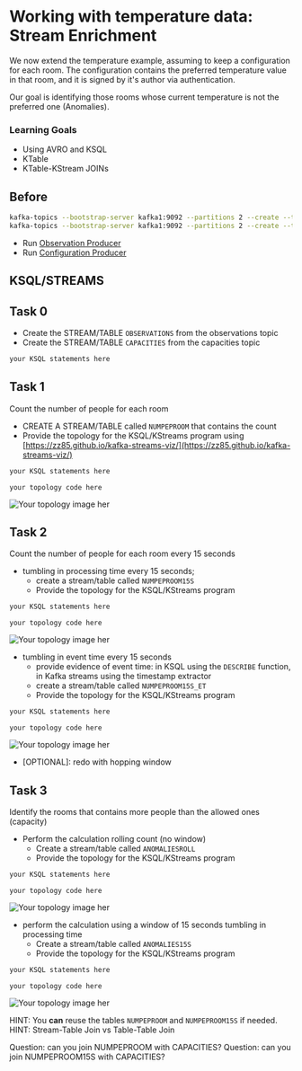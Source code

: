 # Working with temperature data: Stream Enrichment


We now extend the temperature example, assuming to keep a configuration for each room.
The configuration contains the preferred temperature value in that room, and it is signed by it's author
via authentication.

Our goal is identifying those rooms whose current temperature is not the preferred one (Anomalies).

### Learning Goals

- Using AVRO and KSQL
- KTable 
- KTable-KStream JOINs

## Before

```bash
kafka-topics --bootstrap-server kafka1:9092 --partitions 2 --create --topic observations 
kafka-topics --bootstrap-server kafka1:9092 --partitions 2 --create --topic capacities 

```

- Run [Observation Producer](./src/main/java/ee/ut/cs/dsg/exercise6/PersonProducer.java)
- Run [Configuration Producer](../ksql/src/main/java/ee/ut/cs/dsg/exercise6/CapacityProducer.java)

## KSQL/STREAMS

## Task 0

- Create the STREAM/TABLE ```OBSERVATIONS``` from the observations topic 
- Create the STREAM/TABLE ```CAPACITIES``` from the capacities topic

```sql
your KSQL statements here
```

## Task 1

Count the number of people for each room
- CREATE A STREAM/TABLE called ```NUMPEPROOM``` that contains the count
- Provide the topology for the KSQL/KStreams program using [https://zz85.github.io/kafka-streams-viz/](https://zz85.github.io/kafka-streams-viz/)

```sql
your KSQL statements here
```

```
your topology code here
```


![Your topology image her](./todo.png)

## Task 2

Count the number of people for each room every 15 seconds
- tumbling in processing time every 15 seconds; 
    - create a stream/table called ```NUMPEPROOM15S``` 
    - Provide the topology for the KSQL/KStreams program

```sql
your KSQL statements here
```

```
your topology code here
```

![Your topology image her](./todo.png)

- tumbling in event time every 15 seconds 
    -  provide evidence of event time: in KSQL using the ```DESCRIBE``` function, 
    in Kafka streams using the timestamp extractor
    -  create a stream/table called ```NUMPEPROOM15S_ET``` 
    -  Provide the topology for the KSQL/KStreams program


```sql
your KSQL statements here
```

```
your topology code here
```

![Your topology image her](./todo.png)

- [OPTIONAL]: redo with hopping window

## Task 3

Identify the rooms that contains more people than the allowed ones (capacity)

- Perform the calculation rolling count (no window)
  + Create a stream/table called ```ANOMALIESROLL``` 
  + Provide the topology for the KSQL/KStreams program


```sql
your KSQL statements here
```

```
your topology code here
```

![Your topology image her](./todo.png)

- perform the calculation using a window of 15 seconds tumbling in processing time
  + Create a stream/table called ```ANOMALIES15S``` 
  + Provide the topology for the KSQL/KStreams program


```sql
your KSQL statements here
```

```
your topology code here
```


![Your topology image her](./todo.png)

HINT: You **can** reuse the tables ```NUMPEPROOM``` and ```NUMPEPROOM15S```  if needed.
HINT: Stream-Table Join vs Table-Table Join

Question: can you join NUMPEPROOM with CAPACITIES? 
Question: can you join NUMPEPROOM15S with CAPACITIES?

